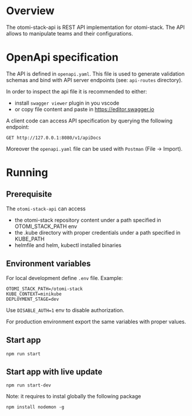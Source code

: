 #  Overview

The otomi-stack-api is REST API implementation for otomi-stack.
The API allows to manipulate teams and their configurations.

  
# OpenApi specification
The API is defined in `openapi.yaml`. This file is used to generate validation schemas and bind with API server endpoints (see: `api-routes` directory).



In order to inspect the api file it is recommended to either:
- install `swagger viewer` plugin in you vscode
- or copy file content and paste in https://editor.swagger.io

A client code can access API specification by querying the following endpoint:
```
GET http://127.0.0.1:8080/v1/apiDocs
```

Moreover the `openapi.yaml` file can be used with `Postman` (File -> Import).

# Running
## Prerequisite
The `otomi-stack-api` can access
- the otomi-stack repository content under a path specified in OTOMI_STACK_PATH env
- the .kube directory with proper credentials under a path specified in KUBE_PATH
- helmfile and helm, kubectl installed binaries

## Environment variables



For local development define `.env` file. Example:
```
OTOMI_STACK_PATH=/otomi-stack
KUBE_CONTEXT=minikube
DEPLOYMENT_STAGE=dev
```

Use `DISABLE_AUTH=1` env to disable authorization.


For production environment export the same variables with proper values.


## Start app
```
npm run start
```

## Start app with live update
```
npm run start-dev
```

Note: it requires to instal globally the following package
```
npm install nodemon -g
```
